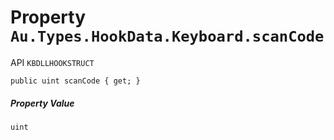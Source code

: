 # Property `Au.Types.HookData.Keyboard.scanCode`

API `KBDLLHOOKSTRUCT`

```
public uint scanCode { get; }
```

##### Property Value

`uint`